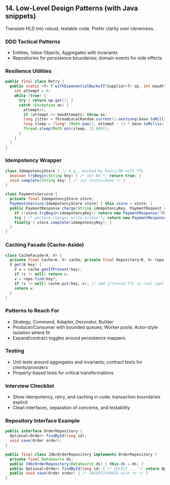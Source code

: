 ## 14. Low-Level Design Patterns (with Java snippets)

Translate HLD into robust, testable code. Prefer clarity over cleverness.

### DDD Tactical Patterns
- Entities, Value Objects, Aggregates with invariants
- Repositories for persistence boundaries; domain events for side effects

### Resilience Utilities
```java
public final class Retry {
  public static <T> T withExponentialBackoff(Supplier<T> op, int maxAttempts, Duration base) throws Exception {
    int attempt = 0;
    while (true) {
      try { return op.get(); }
      catch (Exception ex) {
        attempt++;
        if (attempt >= maxAttempts) throw ex;
        long jitter = ThreadLocalRandom.current().nextLong(base.toMillis());
        long sleep = (long) (Math.pow(2, attempt - 1) * base.toMillis()) + jitter;
        Thread.sleep(Math.min(sleep, 15_000));
      }
    }
  }
}
```

### Idempotency Wrapper
```java
class IdempotencyStore { // e.g., backed by Redis/DB with TTL
  boolean tryBegin(String key) { /* set NX */ return true; }
  void complete(String key) { /* set status=done */ }
}

class PaymentsService {
  private final IdempotencyStore store;
  PaymentsService(IdempotencyStore store) { this.store = store; }
  public PaymentResponse charge(String idempotencyKey, PaymentRequest req) {
    if (!store.tryBegin(idempotencyKey)) return new PaymentResponse("DUPLICATE");
    try { /* perform charge; write outbox */ return new PaymentResponse("OK"); }
    finally { store.complete(idempotencyKey); }
  }
}
```

### Caching Facade (Cache-Aside)
```java
class CacheFacade<K, V> {
  private final Cache<K, V> cache; private final Repository<K, V> repo;
  V get(K key) {
    V v = cache.getIfPresent(key);
    if (v != null) return v;
    v = repo.find(key);
    if (v != null) cache.put(key, v); // add jittered TTL in real impl
    return v;
  }
}
```

### Patterns to Reach For
- Strategy, Command, Adapter, Decorator, Builder
- Producer/Consumer with bounded queues; Worker pools; Actor-style isolation where fit
- Expand/contract toggles around persistence mappers

### Testing
- Unit tests around aggregates and invariants; contract tests for clients/providers
- Property-based tests for critical transformations

### Interview Checklist
- Show idempotency, retry, and caching in code; transaction boundaries explicit
- Clean interfaces, separation of concerns, and testability


### Repository Interface Example
```java
public interface OrderRepository {
  Optional<Order> findById(long id);
  void save(Order order);
}

public final class JdbcOrderRepository implements OrderRepository {
  private final DataSource ds;
  public JdbcOrderRepository(DataSource ds) { this.ds = ds; }
  public Optional<Order> findById(long id) { /* SELECT ... */ return Optional.empty(); }
  public void save(Order order) { /* INSERT/UPDATE with tx */ }
}
```


